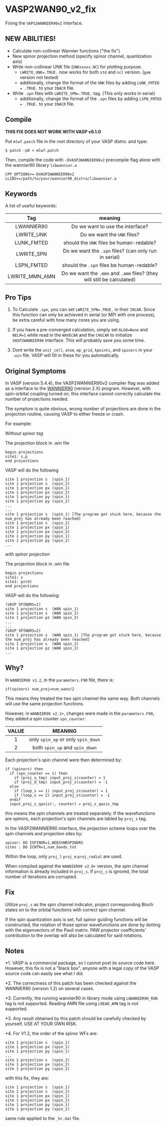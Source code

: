 # VASP2WAN90_v2_fix
Fixing the `VAPS2WANNIER90v2` interface.

## NEW ABILITIES!

- Calculate non-collinear Wannier functions ("the fix")
- New spinor projection method (specify spinor channel, quantization axis)
- Write non-collinear UNK file (`UNKxxxxx.NC`) for plotting purpose.
  - `LWRITE_UNK=.TRUE.` now works for both `std` and `ncl` version. (`gam` version not tested)
  - additionally, change the format of the `UNK` files by adding `LUNK_FMTED = .TRUE.` to your `INACR` file.
- Write `.spn` files with `LWRITE_SPN=.TRUE.` tag. (This only works in serial)
  - additionally, change the format of the `.spn` files by adding `LSPN_FMTED = .TRUE.` to your `INACR` file.

## Compile

__THIS FIX DOES NOT WORK WITH VASP v6.1.0__

Put `mlwf.patch` file in the root directory of your VASP distro. and type:
```
$ patch -p0 < mlwf.patch
```
Then, compile the code with `-DVASP2WANNIER90v2` precompile flag alone with the wannier90 library `libwannier.a`
```
CPP_OPTIONS+=-DVASP2WANNIER90v2
LLIBS+=/path/to/your/wannier90_distro/libwannier.a
```

## Keywords
A list of useful keywords:

|      Tag       |                               meaning                                    |
|:--------------:|:------------------------------------------------------------------------:|
|   LWANNIER90   |                  Do we want to use the interface?                        |
|   LWRITE_UNK   |                     Do we want the `UNK` files?                          |
|   LUNK_FMTED   |               should the `UNK` files be human-redable?                   |
|   LWRITE_SPN   |         Do we want the `.spn` files? (can only run in serial)            |
|   LSPN_FMTED   |               should the `.spn` files be human-redable?                  |
| LWRITE_MMN_AMN | Do we want the `.mmn` and `.amm` files? (they will still be calculated)  |

## Pro Tips
1. To Calculate `.spn`, you can set `LWRITE_SPN=.TRUE.` in their `INCAR`. Since this function can only be achieved in serial (or MPI with one process), be extra careful with how many cores you are using.

2. If you have a pre-converged calculation, simply set `ALGO=None` and `NELM=1` while read in the `WAVECAR` and the `CHGCAR` to initialize `VASP2WANNIER90` interface. This will probably save you some time.

3. Dont write the `unit_cell`, `atom`, `mp_grid`, `kpoints`, and `spinors` in your `.win` file. VASP will fill in these for you automatically.

## Original Symptoms
In VASP (version 5.4.4), the VASP2WANNIER90v2 compiler flag was added as a interface to the [WANNIER90](https://github.com/wannier-developers/wannier90) (version 2.X) program.
However, with spin-orbital coupling turned on, this interface cannot correctly calculate the number of projections needed.

The symptom is quite obvious, wrong number of projections are done in the projection routine, causing VASP to either freeze or crash.

For example:

*Without spinor tag*

The projection block in .win file
```
begin projections
site1: s,p
end projections
```
VASP will do the following
```
site 1 projection s  (spin_1)
site 1 projection s  (spin_2)
site 1 projection px (spin_1)
site 1 projection px (spin_2)
site 1 projection py (spin_1)
site 1 projection py (spin_2)
...
...
site 1 projection s  (spin_1) [The program got stuck here, because the num_proj has already been reached]
site 1 projection s  (spin_2)
site 1 projection px (spin_1)
site 1 projection px (spin_2)
site 1 projection py (spin_1)
site 1 projection py (spin_2)
...
```

*with spinor projection*

The projection block in .win file

```
begin projections
site1: s
site1: pz(d)
end projections
```
VASP will do the following:
```
(VASP SPINORS=1)
site 1 projection s  (WAN spin_1)
site 1 projection s  (WAN spin_2)
site 1 projection pz (WAN spin_2)
...
...
(VASP SPINORS=2)
site 1 projection s  (WAN spin_1) [The program got stuck here, because the num_proj has already been reached]
site 1 projection s  (WAN spin_2)
site 1 projection pz (WAN spin_2)
...
```

## Why?
In `WANNIER90 v1.2`, in the `parameters.F90` file, there is:
```
if(spinors) num_proj=num_wann/2
```
This means they treated the two spin channel the same way. Both channels will use the same projection functions.

However, in `WANNIER90 v2.1+`, changes were made in the `parameters.F90`, they added a spin counter `spn_counter`:

|          VALUE         |                MEANING                |
|:----------------------:|:-------------------------------------:|
|          1             |  only `spin_up` or only `spin_down`   |
|          2             |  both `spin_up` and `spin_down`       |

Each projection's spin channel were then determined by:
```
if (spinors) then
  if (spn_counter == 1) then
    if (proj_u_tmp) input_proj_s(counter) = 1
    if (proj_d_tmp) input_proj_s(counter) = -1
  else
    if (loop_s == 1) input_proj_s(counter) = 1
    if (loop_s == 2) input_proj_s(counter) = -1
  endif
  input_proj_s_qaxis(:, counter) = proj_s_qaxis_tmp
```
this means the spin channels are treated separately. If the wavefunctions are spinors, each projection's spin channels are labled by `proj_s` tag.

In the VASP2WANNIER90 interface, the projection scheme loops over the spin channels and projection sites by:
```
spinor: DO ISPINOR=1,WDES%NRSPINORS
sites : DO ICNTR=1,num_bands_tot
```
Within the loop, only `proj_l` `proj_m` `proj_radial` are used.

When compiled against the `WANNIER90 v2.0+` version, the spin channel information is already included in `proj_s`. If `proj_s` is ignored, the total number of iterations are corrupted.


## Fix
Utilize `proj_s` as the spin channel indicator, project corresponding Bloch states on to the orbital functions with correct spin channel.

If the spin quantization axis is set, full spinor guiding functions will be constructed, the rotation of those spinor wavefunctions are done by dotting with the eigenvectors of the Pauli matrix. PAW projector coefficients' contribution to the overlap will also be calculated for said rotations.

## Notes

*1. VASP is a commercial package, so I cannot post its source code here. However, this fix is not a "black box", anyone with a legal copy of the VASP source code can easily see what I did.

*2. The correctness of this patch has been checked against the WANNIER90 (version 1.2) on several cases.

*3. Currently, the running wannier90 in library mode using `LWANNIER90_RUN` tag is not supported. Reading AMN file using `LREAD_AMN` tag is not supported.

*3. Any result obtained by this patch should be carefully checked by yourself. USE AT YOUR OWN RISK.

*4. For V1.2, the order of the spinor WFs are:

```
site 1 projection s  (spin_1)
site 1 projection px (spin_1)
site 1 projection py (spin_1)
...
site 1 projection s  (spin_2)
site 1 projection px (spin_2)
site 1 projection py (spin_2)
```
with this fix, they are:
```
site 1 projection s  (spin_1)
site 1 projection s  (spin_2)
site 1 projection px (spin_1)
site 1 projection px (spin_2)
site 1 projection py (spin_1)
site 1 projection py (spin_2)
```
same rule applied to the `_hr.dat` file.

